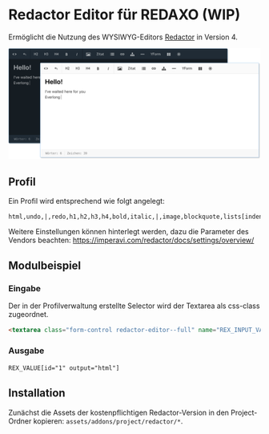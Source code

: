 # Redactor Editor für REDAXO (WIP)

Ermöglicht die Nutzung des WYSIWYG-Editors [Redactor](http://imperavi.com/redactor/) in Version 4.

![Screenshot](https://raw.githubusercontent.com/FriendsOfREDAXO/redactor/assets/redactor.png)

## Profil

Ein Profil wird entsprechend wie folgt angelegt:

```
html,undo,|,redo,h1,h2,h3,h4,bold,italic,|,image,blockquote,lists[indent],ol,ul,linkExternal,linkInternal,hr,linkYForm[rex_yform_test=last_name|rex_yform_news=title],table,widget
```

Weitere Einstellungen können hinterlegt werden, dazu die Parameter des Vendors beachten: <https://imperavi.com/redactor/docs/settings/overview/>

## Modulbeispiel

### Eingabe

Der in der Profilverwaltung erstellte Selector wird der Textarea als css-class zugeordnet.

```html
<textarea class="form-control redactor-editor--full" name="REX_INPUT_VALUE[1]">REX_VALUE[1]</textarea>
```

### Ausgabe

```html
REX_VALUE[id="1" output="html"]
```

## Installation

Zunächst die Assets der kostenpflichtigen Redactor-Version in den Project-Ordner kopieren: `assets/addons/project/redactor/*`.
